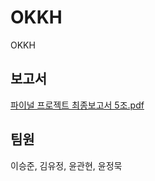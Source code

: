 # OKKH
OKKH

## 보고서
[파이널 프로젝트 최종보고서 5조.pdf](https://github.com/nangmangorani/OKKH/files/12911461/5.pdf)


## 팀원
이승준, 김유정, 윤관현, 윤정묵
